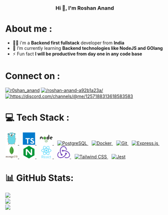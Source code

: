 <h3 align="center">Hi 👋, I'm Roshan Anand</h1>

# About me :

- 🙋🏽 i'm a **Backend first fullstack** developer from **India**
- 🌱 I’m currently learning **Backend technologies like NodeJS and GOlang**
- ⚡ Fun fact **I will be productive from day one in any code base**

# Connect on :

<p align="left" >
<a href="https://twitter.com/r0shan_anand" target="blank"><img align="center" src="https://raw.githubusercontent.com/rahuldkjain/github-profile-readme-generator/master/src/images/icons/Social/twitter.svg" alt="r0shan_anand" height="30" width="40" /></a>
<a href="https://linkedin.com/in/roshan-anand-a92b1a23a/" target="blank"><img align="center" src="https://raw.githubusercontent.com/rahuldkjain/github-profile-readme-generator/master/src/images/icons/Social/linked-in-alt.svg" alt="/roshan-anand-a92b1a23a/" height="30" width="60" /></a>
<a href="https://discord.gg/https://discord.com/channels/@me/1257188313618583583" target="blank"><img align="center" src="https://raw.githubusercontent.com/rahuldkjain/github-profile-readme-generator/master/src/images/icons/Social/discord.svg" alt="https://discord.com/channels/@me/1257188313618583583" height="30" width="40" /></a>
</p>

# 💻 Tech Stack :

<p align="left">
  <a href="https://golang.org" target="_blank" rel="noreferrer">
    <img src="https://raw.githubusercontent.com/devicons/devicon/master/icons/go/go-original.svg"
         alt="Go" width="40" height="40" />
  </a>&ensp;
  <a href="https://www.typescriptlang.org/" target="_blank" rel="noreferrer">
    <img src="https://raw.githubusercontent.com/devicons/devicon/master/icons/typescript/typescript-original.svg"
         alt="TypeScript" width="40" height="40" />
  </a>&ensp;
  <a href="https://nodejs.org" target="_blank" rel="noreferrer">
    <img src="https://raw.githubusercontent.com/devicons/devicon/master/icons/nodejs/nodejs-original-wordmark.svg"
         alt="Node.js" width="40" height="40" />
  </a>&ensp;
  <a href="https://www.postgresql.org/" target="_blank" rel="noreferrer">
    <img src="https://cdn.jsdelivr.net/gh/devicons/devicon/icons/postgresql/postgresql-original.svg"
         alt="PostgreSQL" width="40" height="40" />
  </a>&ensp;
  <a href="https://www.docker.com/" target="_blank" rel="noreferrer">
    <img src="https://cdn.jsdelivr.net/gh/devicons/devicon/icons/docker/docker-plain-wordmark.svg"
         alt="Docker" width="40" height="40" />
  </a>&ensp;
  <a href="https://git-scm.com/" target="_blank" rel="noreferrer">
    <img src="https://www.vectorlogo.zone/logos/git-scm/git-scm-icon.svg"
         alt="Git" width="40" height="40" />
  </a>&ensp;
  <a href="https://expressjs.com/" target="_blank" rel="noreferrer">
    <img src="https://cdn.jsdelivr.net/gh/devicons/devicon/icons/express/express-original.svg"
         alt="Express.js" width="40" height="40" />
  </a>&ensp;
  <a href="https://www.mongodb.com/" target="_blank" rel="noreferrer">
    <img src="https://raw.githubusercontent.com/devicons/devicon/master/icons/mongodb/mongodb-original-wordmark.svg"
         alt="MongoDB" width="40" height="40" />
  </a>&ensp;
  <a href="https://nginx.org/" target="_blank" rel="noreferrer">
    <img src="https://raw.githubusercontent.com/devicons/devicon/master/icons/nginx/nginx-original.svg"
         alt="Nginx" width="40" height="40" />
  </a>&ensp;
  <a href="https://reactjs.org/" target="_blank" rel="noreferrer">
    <img src="https://raw.githubusercontent.com/devicons/devicon/master/icons/react/react-original-wordmark.svg"
         alt="React" width="40" height="40" />
  </a>&ensp;
  <a href="https://redux.js.org/" target="_blank" rel="noreferrer">
    <img src="https://raw.githubusercontent.com/devicons/devicon/master/icons/redux/redux-original.svg"
         alt="Redux" width="40" height="40" />
  </a>&ensp;
  <a href="https://tailwindcss.com/" target="_blank" rel="noreferrer">
    <img src="https://www.vectorlogo.zone/logos/tailwindcss/tailwindcss-icon.svg"
         alt="Tailwind CSS" width="40" height="40" />
  </a>&ensp;
  <a href="https://jestjs.io/" target="_blank" rel="noreferrer">
    <img src="https://www.vectorlogo.zone/logos/jestjsio/jestjsio-icon.svg"
         alt="Jest" width="40" height="40" />
  </a>
</p>

# 📊 GitHub Stats:

![](https://github-readme-stats.vercel.app/api?username=Roshan-anand&theme=dark&hide_border=false&include_all_commits=true&count_private=true)<br/>
![](https://github-readme-streak-stats.herokuapp.com/?user=Roshan-anand&theme=dark&hide_border=false)<br/>
![](https://github-readme-stats.vercel.app/api/top-langs/?username=Roshan-anand&theme=dark&hide_border=false&include_all_commits=true&count_private=true&layout=compact)
